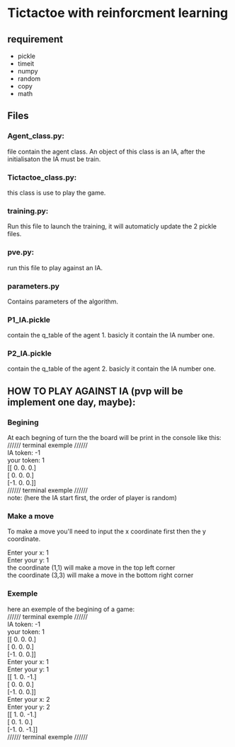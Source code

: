 # Tictactoe with reinforcment learning
## requirement
* pickle 
* timeit
* numpy
* random
* copy
* math 



## Files
### Agent_class.py:
file contain the agent class. An object of this class is an IA, after the initialisaton the IA must be train.  

### Tictactoe_class.py:
this class is use to play the game. 

### training.py:
Run this file to launch the training, it will automaticly update the 2 pickle files.  

### pve.py:
run this file to play against an IA.

### parameters.py
Contains parameters of the algorithm.

### P1_IA.pickle
contain the q_table of the agent 1.
basicly it contain the IA number one.

### P2_IA.pickle
contain the q_table of the agent 2.
basicly it contain the IA number one.

## HOW TO PLAY AGAINST IA (pvp will be implement one day, maybe):
### Begining
At each begning of turn the the board will be print in the console like this:  
////// terminal exemple //////  
IA token: -1  
your token: 1  
[[ 0.  0.  0.]  
 [ 0.  0.  0.]  
 [-1.  0.  0.]]  
////// terminal exemple //////  
 note: (here the IA start first, the order of player is random)  
 
 ### Make a move
To make a move you'll need to input the x coordinate first then the y coordinate.  

Enter your x: 1  
Enter your y: 1  
the coordinate (1,1) will make a move in the top left corner  
the coordinate (3,3) will make a move in the bottom right corner  

### Exemple
here an exemple of the begining of a game:  
////// terminal exemple //////  
IA token: -1  
your token: 1  
[[ 0.  0.  0.]  
 [ 0.  0.  0.]  
 [-1.  0.  0.]]  
Enter your x: 1  
Enter your y: 1  
[[ 1.  0. -1.]  
 [ 0.  0.  0.]  
 [-1.  0.  0.]]  
Enter your x: 2  
Enter your y: 2  
[[ 1.  0. -1.]  
 [ 0.  1.  0.]  
 [-1.  0. -1.]]  
////// terminal exemple //////  
 
